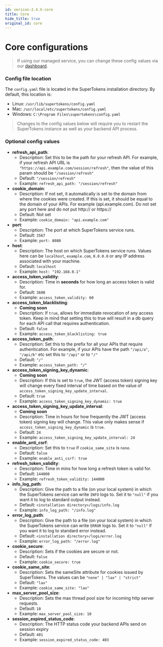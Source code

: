 ```yaml
---
id: version-2.4.X-core
title: Core
hide_title: true
original_id: core
---
```


# Core configurations

> If using our managed service, you can change these config values via our [dashboard](/dashboard).

### Config file location
The ```config.yaml``` file is located in the SuperTokens installation directory. By default, this location is:
- Linux: ```/usr/lib/supertokens/config.yaml```
- Mac: ```/usr/local/etc/supertokens/config.yaml```
- Windows: ```C:\Program Files\supertokens\config.yaml```

> Changes to the config values below will require you to restart the SuperTokens instance as well as your backend API process.

### Optional config values
- **refresh_api_path**: 
    - Description: Set this to be the path for your refresh API. For example, if your refresh API URL is ```"https://api.example.com/session/refresh"```, then the value of this param should be ```"/session/refresh"```
    - Default: ```"/session/refresh"```
    - Example: ```refresh_api_path: "/session/refresh"```
- **cookie_domain**: 
    - Description: If not set, it automatically is set to the domain from where the cookies were created. If this is set, it should be equal to the domain of your APIs. For example (api.example.com). Do not set any port here and do not put http:// or https://
    - Default: Not set
    - Example: ```cookie_domain: "api.example.com"```
- **port**: 
    - Description: The port at which SuperTokens service runs.
    - Default: ```3567```
    - Example: ```port: 8080```
- **host**: 
    - Description: The host on which SuperTokens service runs. Values here can be ```localhost```, ```example.com```, ```0.0.0.0``` or any IP address associated with your machine.
    - Default: ```localhost```
    - Example: ```host: "192.168.0.1"```
- **access_token_validity**:
    - Description: Time in **seconds** for how long an access token is valid for.
    - Default: ```3600```
    - Example: ```access_token_validity: 60```
- **access_token_blacklisting**:
    - <b><font class="proFeatureText">Coming soon</font></b>
    - Description: If ```true```, allows for immediate revocation of any access token. Keep in mind that setting this to true will result in a db query for each API call that requires authentication.
    - Default: ```false```
    - Example: ```access_token_blacklisting: true```
- **access_token_path**:
    - Description: Set this to the prefix for all your APIs that require authentication. For example, if your APIs have the path ```"/api/a"```, ```"/api/b"``` etc set this to ```"/api"``` or to ```"/"```
    - Default: ```"/"```
    - Example: ```access_token_path: "/"```
- **access_token_signing_key_dynamic**:
    - <b><font class="proFeatureText">Coming soon</font></b>
    - Description:  If this is set to ```true```, the JWT (access token) signing key will change every fixed interval of time based on the value of ```access_token_signing_key_update_interval```.
    - Default: ```true```
    - Example: ```access_token_signing_key_dynamic: true```
- **access_token_signing_key_update_interval**:
    - <b><font class="proFeatureText">Coming soon</font></b>
    - Description: Time in hours for how frequently the JWT (access token) signing key will change. This value only makes sense if ```access_token_signing_key_dynamic``` is ```true```.
    - Default: ```24```
    - Example: ```access_token_signing_key_update_interval: 24```
- **enable_anti_csrf**:
    - Description: Set this to `true` if ```cookie_same_site``` is ```none```.
    - Default: ```false```
    - Example: ```enable_anti_csrf: true```
- **refresh_token_validity**:
    - Description: Time in mins for how long a refresh token is valid for.
    - Default: ```144000```
    - Example: ```refresh_token_validity: 144000```
- **info_log_path**:
    - Description: Give the path to a file (on your local system) in which the SuperTokens service can write ```INFO``` logs to. Set it to ```"null"``` if you want it to log to standard output instead.
    - Default: ```<installation directory>/logs/info.log```
    - Example: ```info_log_path: "/info.log"```
- **error_log_path**:
    - Description: Give the path to a file (on your local system) in which the SuperTokens service can write ```ERROR``` logs to. Set it to ```"null"``` if you want it to log to standard error instead.
    - Default: ```<installation directory>/logs/error.log```
    - Example: ```error_log_path: "/error.log"```
- **cookie_secure**:
    - Description: Sets if the cookies are secure or not. 
    - Default: ```false```
    - Example: ```cookie_secure: true```
- **cookie_same_site**:
    - Description: Sets the sameSite attribute for cookies issued by SuperTokens. The values can be `"none" | "lax" | "strict"`
    - Default: `"lax"`
    - Example: `cookie_same_site: "lax"`
- **max_server_pool_size**:
    - Description: Sets the max thread pool size for incoming http server requests.
    - Default: ```10```
    - Example: ```max_server_pool_size: 10```
- **session_expired_status_code**:
    - Description: The HTTP status code your backend APIs send on session expiry
    - Default: ```401```
    - Example: ```session_expired_status_code: 403```